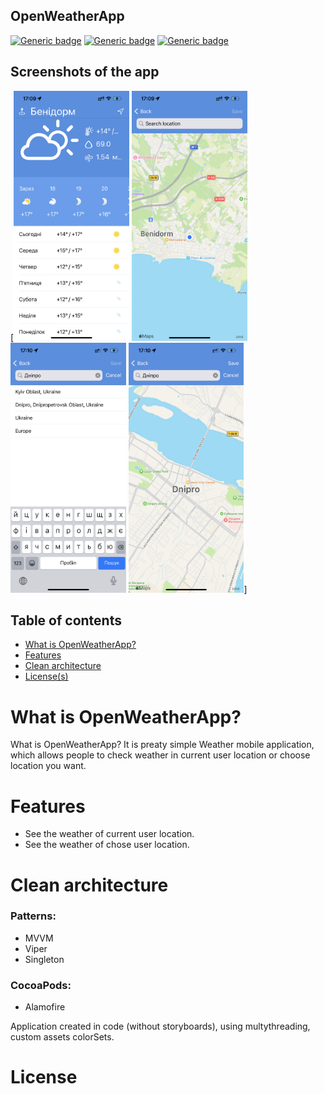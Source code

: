 ## OpenWeatherApp

[![Generic badge](https://img.shields.io/badge/OpenWeatherApp-v.0.1.0-brightgreen.svg)](https://shields.io/)
[![Generic badge](https://img.shields.io/badge/OS-iOS-brightgreen.svg)](https://shields.io/)
[![Generic badge](https://img.shields.io/badge/Language-Swift-orange)](https://shields.io/)

## Screenshots of the app
[<img src=https://github.com/serhiibets/Swift-OpenWeatherApp/blob/main/OpenWeatherApp/documentation/screenshots/main_screen.png height=400>
<img src=https://github.com/serhiibets/Swift-OpenWeatherApp/blob/main/OpenWeatherApp/documentation/screenshots/map_screen.png height=400>
<img src=https://github.com/serhiibets/Swift-OpenWeatherApp/blob/main/OpenWeatherApp/documentation/screenshots/search_scrren.png height=400>
<img src=https://github.com/serhiibets/Swift-OpenWeatherApp/blob/main/OpenWeatherApp/documentation/screenshots/search_result_screen.png height=400>]

## Table of contents
- [What is OpenWeatherApp?](#what-is-openweatherapp)
- [Features](#features)
- [Clean architecture](#clean-architecture)
- [License(s)](#licenses)

# What is OpenWeatherApp?
What is OpenWeatherApp? It is preaty simple Weather mobile application, which allows people to check weather in current user location or choose location you want.

# Features
- See the weather of current user location.
- See the weather of chose user location.

# Clean architecture
### Patterns:
 - MVVM
 - Viper
 - Singleton

### CocoaPods:
 - Alamofire
 
 Application created in code (without storyboards), using multythreading, custom assets colorSets.
 
 # License
 
